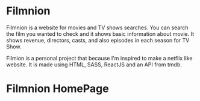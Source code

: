 # Filmnion

Filmnion is a website for movies and TV shows searches. You can search the film you wanted to check and it shows basic information about movie. It shows revenue, directors, casts, and also episodes in each season for TV Show.

Filmion is a personal project that because I'm inspired to make a netflix like website. It is made using HTML, SASS, ReactJS and an API from tmdb.


# Filmnion HomePage

